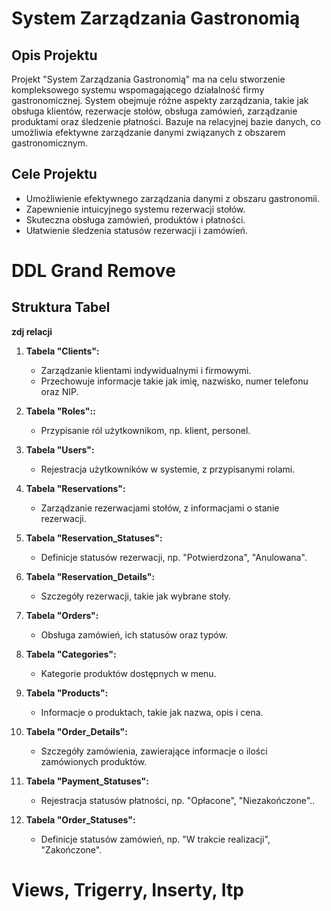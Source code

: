 # System Zarządzania Gastronomią

## Opis Projektu

Projekt "System Zarządzania Gastronomią" ma na celu stworzenie kompleksowego systemu wspomagającego działalność firmy gastronomicznej. System obejmuje różne aspekty zarządzania, takie jak obsługa klientów, rezerwacje stołów, obsługa zamówień, zarządzanie produktami oraz śledzenie płatności. Bazuje na relacyjnej bazie danych, co umożliwia efektywne zarządzanie danymi związanych z obszarem gastronomicznym.

## Cele Projektu

- Umożliwienie efektywnego zarządzania danymi z obszaru gastronomii.
- Zapewnienie intuicyjnego systemu rezerwacji stołów.
- Skuteczna obsługa zamówień, produktów i płatności.
- Ułatwienie śledzenia statusów rezerwacji i zamówień.

# DDL Grand Remove

## Struktura Tabel
**zdj relacji**

1. **Tabela "Clients":**
   - Zarządzanie klientami indywidualnymi i firmowymi.
   - Przechowuje informacje takie jak imię, nazwisko, numer telefonu oraz NIP.

2. **Tabela "Roles"::**
   - Przypisanie ról użytkownikom, np. klient, personel.

3. **Tabela "Users":**
   - Rejestracja użytkowników w systemie, z przypisanymi rolami.

4. **Tabela "Reservations":**
   - Zarządzanie rezerwacjami stołów, z informacjami o stanie rezerwacji.

5. **Tabela "Reservation_Statuses":**
   - Definicje statusów rezerwacji, np. "Potwierdzona", "Anulowana".

6. **Tabela "Reservation_Details":**
   - Szczegóły rezerwacji, takie jak wybrane stoły.

7. **Tabela "Orders":**
   - Obsługa zamówień, ich statusów oraz typów.

8. **Tabela "Categories":**
   - Kategorie produktów dostępnych w menu.

9. **Tabela "Products":**
   - Informacje o produktach, takie jak nazwa, opis i cena.

10. **Tabela "Order_Details":**
    - Szczegóły zamówienia, zawierające informacje o ilości zamówionych produktów.

11. **Tabela "Payment_Statuses":**
    - Rejestracja statusów płatności, np. "Opłacone", "Niezakończone"..

12. **Tabela "Order_Statuses":**
    - Definicje statusów zamówień, np. "W trakcie realizacji", "Zakończone".

# Views, Trigerry, Inserty, Itp

